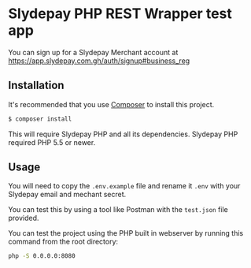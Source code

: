 Slydepay PHP REST Wrapper test app
=====================

You can sign up for a Slydepay Merchant account at https://app.slydepay.com.gh/auth/signup#business_reg

## Installation

It's recommended that you use [Composer](https://getcomposer.org/) to install this project.

```bash
$ composer install
```

This will require Slydepay PHP and all its dependencies. Slydepay PHP required PHP 5.5 or newer.

## Usage

You will need to copy the `.env.example` file and rename it `.env` with your Slydepay email and mechant secret.

You can test this by using a tool like Postman with the `test.json` file provided.

You can test the project using the PHP built in webserver by running this command from the root directory:

```bash
php -S 0.0.0.0:8080
```
